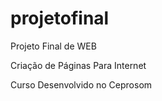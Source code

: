 # projetofinal
Projeto Final de WEB

Criação de Páginas Para Internet

Curso Desenvolvido no Ceprosom
